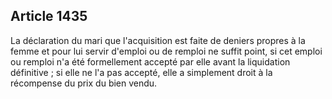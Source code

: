 Article 1435
----
La déclaration du mari que l'acquisition est faite de deniers propres à la femme
et pour lui servir d'emploi ou de remploi ne suffit point, si cet emploi ou
remploi n'a été formellement accepté par elle avant la liquidation définitive ;
si elle ne l'a pas accepté, elle a simplement droit à la récompense du prix du
bien vendu.
